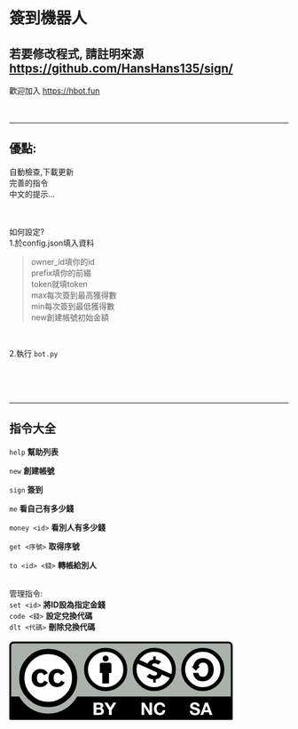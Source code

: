 # 簽到機器人
若要修改程式,  請註明來源 https://github.com/HansHans135/sign/
---
歡迎加入 https://hbot.fun  </br></br></br>

---
優點:
---
自動檢查,下載更新</br>完善的指令</br>中文的提示...</br></br></br>

如何設定?</br>
1.於config.json填入資料</br>
> owner_id填你的id</br>
> prefix填你的前綴</br>
> token就填token</br>
> max每次簽到最高獲得數</br>
> min每次簽到最低獲得數</br>
> new創建帳號初始金額
</br>

2.執行 `bot.py`

</br></br></br>

---
指令大全
---

`help`  __幫助列表__
</br>

`new` __創建帳號__
</br>

`sign` __簽到__
</br>

`me` __看自己有多少錢__
</br>

`money <id>` __看別人有多少錢__
</br>

`get <序號>` __取得序號__
</br>

`to <id> <錢>` __轉帳給別人__
</br></br>

管理指令:</br>
`set <id>` __將ID設為指定金錢__</br>
`code <錢>` __設定兌換代碼__</br>
`dlt <代碼>` __刪除兌換代碼__
</br></br>
![使用授權](/cc.png)
